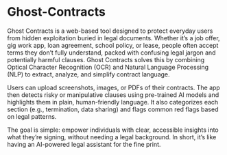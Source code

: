 # Ghost-Contracts
Ghost Contracts is a web-based tool designed to protect everyday users from hidden exploitation buried in legal documents. Whether it’s a job offer, gig work app, loan agreement, school policy, or lease, people often accept terms they don’t fully understand, packed with confusing legal jargon and potentially harmful clauses. Ghost Contracts solves this by combining Optical Character Recognition (OCR) and Natural Language Processing (NLP) to extract, analyze, and simplify contract language.

Users can upload screenshots, images, or PDFs of their contracts. The app then detects risky or manipulative clauses using pre-trained AI models and highlights them in plain, human-friendly language. It also categorizes each section (e.g., termination, data sharing) and flags common red flags based on legal patterns.

The goal is simple: empower individuals with clear, accessible insights into what they’re signing, without needing a legal background. In short, it’s like having an AI-powered legal assistant for the fine print.
